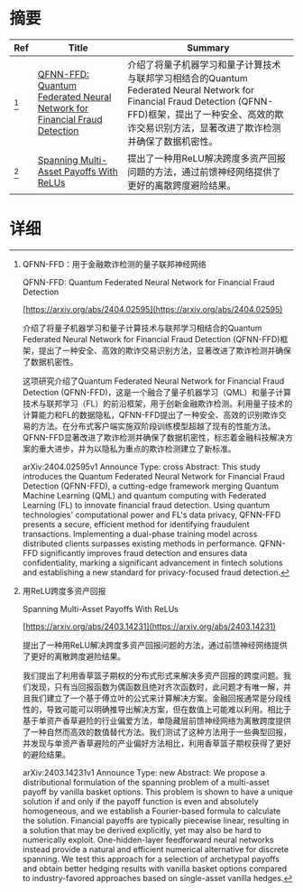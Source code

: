 # 摘要

| Ref | Title | Summary |
| --- | --- | --- |
| [^1] | [QFNN-FFD: Quantum Federated Neural Network for Financial Fraud Detection](https://arxiv.org/abs/2404.02595) | 介绍了将量子机器学习和量子计算技术与联邦学习相结合的Quantum Federated Neural Network for Financial Fraud Detection (QFNN-FFD)框架，提出了一种安全、高效的欺诈交易识别方法，显著改进了欺诈检测并确保了数据机密性。 |
| [^2] | [Spanning Multi-Asset Payoffs With ReLUs](https://arxiv.org/abs/2403.14231) | 提出了一种用ReLU解决跨度多资产回报问题的方法，通过前馈神经网络提供了更好的离散跨度避险结果。 |

# 详细

[^1]: QFNN-FFD：用于金融欺诈检测的量子联邦神经网络

    QFNN-FFD: Quantum Federated Neural Network for Financial Fraud Detection

    [https://arxiv.org/abs/2404.02595](https://arxiv.org/abs/2404.02595)

    介绍了将量子机器学习和量子计算技术与联邦学习相结合的Quantum Federated Neural Network for Financial Fraud Detection (QFNN-FFD)框架，提出了一种安全、高效的欺诈交易识别方法，显著改进了欺诈检测并确保了数据机密性。

    

    这项研究介绍了Quantum Federated Neural Network for Financial Fraud Detection (QFNN-FFD)，这是一个融合了量子机器学习（QML）和量子计算技术与联邦学习（FL）的前沿框架，用于创新金融欺诈检测。利用量子技术的计算能力和FL的数据隐私，QFNN-FFD提出了一种安全、高效的识别欺诈交易的方法。在分布式客户端实施双阶段训练模型超越了现有的性能方法。QFNN-FFD显著改进了欺诈检测并确保了数据机密性，标志着金融科技解决方案的重大进步，并为以隐私为重点的欺诈检测建立了新标准。

    arXiv:2404.02595v1 Announce Type: cross  Abstract: This study introduces the Quantum Federated Neural Network for Financial Fraud Detection (QFNN-FFD), a cutting-edge framework merging Quantum Machine Learning (QML) and quantum computing with Federated Learning (FL) to innovate financial fraud detection. Using quantum technologies' computational power and FL's data privacy, QFNN-FFD presents a secure, efficient method for identifying fraudulent transactions. Implementing a dual-phase training model across distributed clients surpasses existing methods in performance. QFNN-FFD significantly improves fraud detection and ensures data confidentiality, marking a significant advancement in fintech solutions and establishing a new standard for privacy-focused fraud detection.
    
[^2]: 用ReLU跨度多资产回报

    Spanning Multi-Asset Payoffs With ReLUs

    [https://arxiv.org/abs/2403.14231](https://arxiv.org/abs/2403.14231)

    提出了一种用ReLU解决跨度多资产回报问题的方法，通过前馈神经网络提供了更好的离散跨度避险结果。

    

    我们提出了利用香草篮子期权的分布式形式来解决多资产回报的跨度问题。我们发现，只有当回报函数为偶函数且绝对齐次函数时，此问题才有唯一解，并且我们建立了一个基于傅立叶的公式来计算解决方案。金融回报通常是分段线性的，导致可能可以明确推导出解决方案，但在数值上可能难以利用。相比于基于单资产香草避险的行业偏爱方法，单隐藏层前馈神经网络为离散跨度提供了一种自然而高效的数值替代方法。我们测试了这种方法用于一些典型回报，并发现与单资产香草避险的产业偏好方法相比，利用香草篮子期权获得了更好的避险结果。

    arXiv:2403.14231v1 Announce Type: new  Abstract: We propose a distributional formulation of the spanning problem of a multi-asset payoff by vanilla basket options. This problem is shown to have a unique solution if and only if the payoff function is even and absolutely homogeneous, and we establish a Fourier-based formula to calculate the solution. Financial payoffs are typically piecewise linear, resulting in a solution that may be derived explicitly, yet may also be hard to numerically exploit. One-hidden-layer feedforward neural networks instead provide a natural and efficient numerical alternative for discrete spanning. We test this approach for a selection of archetypal payoffs and obtain better hedging results with vanilla basket options compared to industry-favored approaches based on single-asset vanilla hedges.
    

